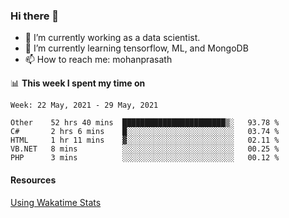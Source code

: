 ### Hi there 👋

- 🔭 I’m currently working as a data scientist.
- 🌱 I’m currently learning tensorflow, ML, and MongoDB
- 📫 How to reach me: mohanprasath

📊 **This week I spent my time on**
<!--START_SECTION:waka-->
```text
Week: 22 May, 2021 - 29 May, 2021

Other    52 hrs 40 mins  ███████████████████████▒░   93.78 % 
C#       2 hrs 6 mins    █░░░░░░░░░░░░░░░░░░░░░░░░   03.74 % 
HTML     1 hr 11 mins    ▓░░░░░░░░░░░░░░░░░░░░░░░░   02.11 % 
VB.NET   8 mins          ░░░░░░░░░░░░░░░░░░░░░░░░░   00.25 % 
PHP      3 mins          ░░░░░░░░░░░░░░░░░░░░░░░░░   00.12 % 
```
<!--END_SECTION:waka-->

#### Resources
[Using Wakatime Stats](https://github.com/marketplace/actions/waka-readme)
